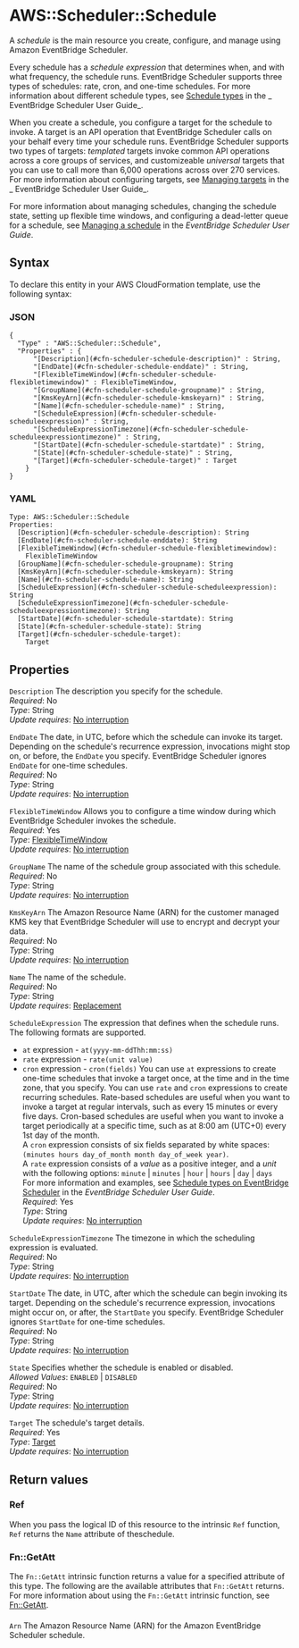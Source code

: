 # AWS::Scheduler::Schedule<a name="aws-resource-scheduler-schedule"></a>

A _schedule_ is the main resource you create, configure, and manage using Amazon EventBridge Scheduler\.

Every schedule has a _schedule expression_ that determines when, and with what frequency, the schedule runs\. EventBridge Scheduler supports three types of schedules: rate, cron, and one\-time schedules\. For more information about different schedule types, see [Schedule types](https://docs.aws.amazon.com/scheduler/latest/UserGuide/schedule-types.html) in the _ EventBridge Scheduler User Guide_\.

When you create a schedule, you configure a target for the schedule to invoke\. A target is an API operation that EventBridge Scheduler calls on your behalf every time your schedule runs\. EventBridge Scheduler supports two types of targets: _templated_ targets invoke common API operations across a core groups of services, and customizeable _universal_ targets that you can use to call more than 6,000 operations across over 270 services\. For more information about configuring targets, see [Managing targets](https://docs.aws.amazon.com/scheduler/latest/UserGuide/managing-targets.html) in the _ EventBridge Scheduler User Guide_\.

For more information about managing schedules, changing the schedule state, setting up flexible time windows, and configuring a dead\-letter queue for a schedule, see [Managing a schedule](https://docs.aws.amazon.com/scheduler/latest/UserGuide/managing-schedule.html) in the _EventBridge Scheduler User Guide_\.

## Syntax<a name="aws-resource-scheduler-schedule-syntax"></a>

To declare this entity in your AWS CloudFormation template, use the following syntax:

### JSON<a name="aws-resource-scheduler-schedule-syntax.json"></a>

```
{
  "Type" : "AWS::Scheduler::Schedule",
  "Properties" : {
      "[Description](#cfn-scheduler-schedule-description)" : String,
      "[EndDate](#cfn-scheduler-schedule-enddate)" : String,
      "[FlexibleTimeWindow](#cfn-scheduler-schedule-flexibletimewindow)" : FlexibleTimeWindow,
      "[GroupName](#cfn-scheduler-schedule-groupname)" : String,
      "[KmsKeyArn](#cfn-scheduler-schedule-kmskeyarn)" : String,
      "[Name](#cfn-scheduler-schedule-name)" : String,
      "[ScheduleExpression](#cfn-scheduler-schedule-scheduleexpression)" : String,
      "[ScheduleExpressionTimezone](#cfn-scheduler-schedule-scheduleexpressiontimezone)" : String,
      "[StartDate](#cfn-scheduler-schedule-startdate)" : String,
      "[State](#cfn-scheduler-schedule-state)" : String,
      "[Target](#cfn-scheduler-schedule-target)" : Target
    }
}
```

### YAML<a name="aws-resource-scheduler-schedule-syntax.yaml"></a>

```
Type: AWS::Scheduler::Schedule
Properties:
  [Description](#cfn-scheduler-schedule-description): String
  [EndDate](#cfn-scheduler-schedule-enddate): String
  [FlexibleTimeWindow](#cfn-scheduler-schedule-flexibletimewindow):
    FlexibleTimeWindow
  [GroupName](#cfn-scheduler-schedule-groupname): String
  [KmsKeyArn](#cfn-scheduler-schedule-kmskeyarn): String
  [Name](#cfn-scheduler-schedule-name): String
  [ScheduleExpression](#cfn-scheduler-schedule-scheduleexpression): String
  [ScheduleExpressionTimezone](#cfn-scheduler-schedule-scheduleexpressiontimezone): String
  [StartDate](#cfn-scheduler-schedule-startdate): String
  [State](#cfn-scheduler-schedule-state): String
  [Target](#cfn-scheduler-schedule-target):
    Target
```

## Properties<a name="aws-resource-scheduler-schedule-properties"></a>

`Description` <a name="cfn-scheduler-schedule-description"></a>
The description you specify for the schedule\.  
_Required_: No  
_Type_: String  
_Update requires_: [No interruption](https://docs.aws.amazon.com/AWSCloudFormation/latest/UserGuide/using-cfn-updating-stacks-update-behaviors.html#update-no-interrupt)

`EndDate` <a name="cfn-scheduler-schedule-enddate"></a>
The date, in UTC, before which the schedule can invoke its target\. Depending on the schedule's recurrence expression, invocations might stop on, or before, the `EndDate` you specify\. EventBridge Scheduler ignores `EndDate` for one\-time schedules\.  
_Required_: No  
_Type_: String  
_Update requires_: [No interruption](https://docs.aws.amazon.com/AWSCloudFormation/latest/UserGuide/using-cfn-updating-stacks-update-behaviors.html#update-no-interrupt)

`FlexibleTimeWindow` <a name="cfn-scheduler-schedule-flexibletimewindow"></a>
Allows you to configure a time window during which EventBridge Scheduler invokes the schedule\.  
_Required_: Yes  
_Type_: [FlexibleTimeWindow](aws-properties-scheduler-schedule-flexibletimewindow.md)  
_Update requires_: [No interruption](https://docs.aws.amazon.com/AWSCloudFormation/latest/UserGuide/using-cfn-updating-stacks-update-behaviors.html#update-no-interrupt)

`GroupName` <a name="cfn-scheduler-schedule-groupname"></a>
The name of the schedule group associated with this schedule\.  
_Required_: No  
_Type_: String  
_Update requires_: [No interruption](https://docs.aws.amazon.com/AWSCloudFormation/latest/UserGuide/using-cfn-updating-stacks-update-behaviors.html#update-no-interrupt)

`KmsKeyArn` <a name="cfn-scheduler-schedule-kmskeyarn"></a>
The Amazon Resource Name \(ARN\) for the customer managed KMS key that EventBridge Scheduler will use to encrypt and decrypt your data\.  
_Required_: No  
_Type_: String  
_Update requires_: [No interruption](https://docs.aws.amazon.com/AWSCloudFormation/latest/UserGuide/using-cfn-updating-stacks-update-behaviors.html#update-no-interrupt)

`Name` <a name="cfn-scheduler-schedule-name"></a>
The name of the schedule\.  
_Required_: No  
_Type_: String  
_Update requires_: [Replacement](https://docs.aws.amazon.com/AWSCloudFormation/latest/UserGuide/using-cfn-updating-stacks-update-behaviors.html#update-replacement)

`ScheduleExpression` <a name="cfn-scheduler-schedule-scheduleexpression"></a>
The expression that defines when the schedule runs\. The following formats are supported\.

- `at` expression \- `at(yyyy-mm-ddThh:mm:ss)`
- `rate` expression \- `rate(unit value)`
- `cron` expression \- `cron(fields)`
  You can use `at` expressions to create one\-time schedules that invoke a target once, at the time and in the time zone, that you specify\. You can use `rate` and `cron` expressions to create recurring schedules\. Rate\-based schedules are useful when you want to invoke a target at regular intervals, such as every 15 minutes or every five days\. Cron\-based schedules are useful when you want to invoke a target periodically at a specific time, such as at 8:00 am \(UTC\+0\) every 1st day of the month\.  
   A `cron` expression consists of six fields separated by white spaces: `(minutes hours day_of_month month day_of_week year)`\.  
   A `rate` expression consists of a _value_ as a positive integer, and a _unit_ with the following options: `minute` \| `minutes` \| `hour` \| `hours` \| `day` \| `days`  
   For more information and examples, see [Schedule types on EventBridge Scheduler](https://docs.aws.amazon.com/scheduler/latest/UserGuide/schedule-types.html) in the _EventBridge Scheduler User Guide_\.  
  _Required_: Yes  
  _Type_: String  
  _Update requires_: [No interruption](https://docs.aws.amazon.com/AWSCloudFormation/latest/UserGuide/using-cfn-updating-stacks-update-behaviors.html#update-no-interrupt)

`ScheduleExpressionTimezone` <a name="cfn-scheduler-schedule-scheduleexpressiontimezone"></a>
The timezone in which the scheduling expression is evaluated\.  
_Required_: No  
_Type_: String  
_Update requires_: [No interruption](https://docs.aws.amazon.com/AWSCloudFormation/latest/UserGuide/using-cfn-updating-stacks-update-behaviors.html#update-no-interrupt)

`StartDate` <a name="cfn-scheduler-schedule-startdate"></a>
The date, in UTC, after which the schedule can begin invoking its target\. Depending on the schedule's recurrence expression, invocations might occur on, or after, the `StartDate` you specify\. EventBridge Scheduler ignores `StartDate` for one\-time schedules\.  
_Required_: No  
_Type_: String  
_Update requires_: [No interruption](https://docs.aws.amazon.com/AWSCloudFormation/latest/UserGuide/using-cfn-updating-stacks-update-behaviors.html#update-no-interrupt)

`State` <a name="cfn-scheduler-schedule-state"></a>
Specifies whether the schedule is enabled or disabled\.  
_Allowed Values_: `ENABLED` \| `DISABLED`  
_Required_: No  
_Type_: String  
_Update requires_: [No interruption](https://docs.aws.amazon.com/AWSCloudFormation/latest/UserGuide/using-cfn-updating-stacks-update-behaviors.html#update-no-interrupt)

`Target` <a name="cfn-scheduler-schedule-target"></a>
The schedule's target details\.  
_Required_: Yes  
_Type_: [Target](aws-properties-scheduler-schedule-target.md)  
_Update requires_: [No interruption](https://docs.aws.amazon.com/AWSCloudFormation/latest/UserGuide/using-cfn-updating-stacks-update-behaviors.html#update-no-interrupt)

## Return values<a name="aws-resource-scheduler-schedule-return-values"></a>

### Ref<a name="aws-resource-scheduler-schedule-return-values-ref"></a>

When you pass the logical ID of this resource to the intrinsic `Ref` function, `Ref` returns the `Name` attribute of theschedule\.

### Fn::GetAtt<a name="aws-resource-scheduler-schedule-return-values-fn--getatt"></a>

The `Fn::GetAtt` intrinsic function returns a value for a specified attribute of this type\. The following are the available attributes that `Fn::GetAtt` returns\. For more information about using the `Fn::GetAtt` intrinsic function, see [Fn::GetAtt](https://docs.aws.amazon.com/AWSCloudFormation/latest/UserGuide/intrinsic-function-reference-getatt.html)\.

#### <a name="aws-resource-scheduler-schedule-return-values-fn--getatt-fn--getatt"></a>

`Arn` <a name="Arn-fn::getatt"></a>
The Amazon Resource Name \(ARN\) for the Amazon EventBridge Scheduler schedule\.
